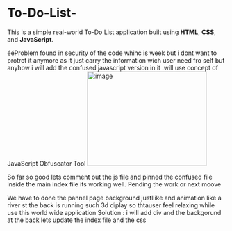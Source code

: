 # To-Do-List-
This is a simple real-world To-Do List application built using **HTML**, **CSS**, and **JavaScript**.

ééProblem found  in security of the code whihc is week but i dont want to protrct it anymore as it just carry the information wich user need fro self but anyhow i will add the confused javascript version in it .will use concept of JavaScript Obfuscator Tool
<img width="275" height="217" alt="image" src="https://github.com/user-attachments/assets/1507fe87-ed2a-4baf-8b66-86a8271dfa73" />

So far so good lets comment out the js file and pinned the confused file  inside the main index file its working well.
Pending the work or next moove 

We have to done the pannel page background justllike and animation like a river st the back is running such 3d diplay so thtauser feel relaxing while use this world wide application 
Solution : i will add div and the backgorund at the back lets update the index file and the css 
